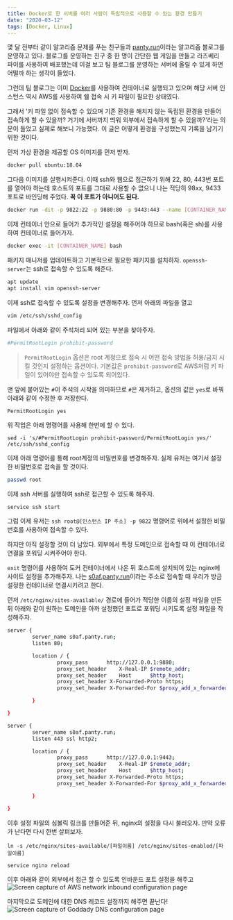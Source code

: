 ```yaml
---
title: Docker로 한 서버를 여러 사람이 독립적으로 사용할 수 있는 환경 만들기
date: "2020-03-12"
tags: [Docker, Linux]
---
```


몇 달 전부터 같이 알고리즘 문제를 푸는 친구들과 [panty.run](https://panty.run/)이라는 알고리즘 블로그를 운영하고 있다. 블로그를 운영하는 친구 중 한 명이 간단한 웹 게임을 만들고 라즈베리 파이를 사용하여 배포했는데 이걸 보고 팀 블로그를 운영하는 서버에 올릴 수 있게 하면 어떨까 하는 생각이 들었다.

그런데 팀 블로그는 이미 [Docker](https://www.docker.com)를 사용하여 컨테이너로 실행되고 있으며 해당 서버 인스턴스 역시 AWS를 사용하여 쉘 접속 시 키 파일이 필요한 상태였다.

그래서 '키 파일 없이 접속할 수 있으며 기존 환경을 해치지 않는 독립된 환경을 만들어 접속하게 할 수 있을까? 거기에 서버까지 띄워 외부에서 접속하게 할 수 있을까?'라는 의문이 들었고 실제로 해보니 가능했다. 이 글은 어떻게 환경을 구성했는지 기록을 남기기 위한 것이다.



먼저 가상 환경을 제공할 OS 이미지를 먼저 받자.
```sh
docker pull ubuntu:18.04
```

그다음 이미지를 실행시켜준다. 이때 ssh와 웹으로 접근하기 위해 22, 80, 443번 포트를 열어야 하는데 호스트의 포트를 그대로 사용할 수 없으니 나는 적당히 98xx, 9433 포트로 바인딩해 주었다. **꼭 이 포트가 아니어도 된다.**
```sh
docker run -dit -p 9822:22 -p 9880:80 -p 9443:443 --name [CONTAINER_NAME] ubuntu:18.04
```

이제 컨테이너 안으로 들어가 추가적인 설정을 해주어야 하므로 bash(혹은 sh)를 사용하여 컨테이너로 들어가자.
```sh
docker exec -it [CONTAINER_NAME] bash
```

패키지 매니저를 업데이트하고 기본적으로 필요한 패키지를 설치하자. `openssh-server`는 ssh로 접속할 수 있도록 해준다.
```sh
apt update
apt install vim openssh-server
```

이제 ssh로 접속할 수 있도록 설정을 변경해주자. 먼저 아래의 파일을 열고
```sh
vim /etc/ssh/sshd_config
```
파일에서 아래와 같이 주석처리 되어 있는 부분을 찾아주자.
```sh
#PermitRootLogin prohibit-password
```

> `PermitRootLogin` 옵션은 root 계정으로 접속 시 어떤 접속 방법을 허용/금지 시킬 것인지 설정하는 옵션이다. 기본값은 `prohibit-password`로 AWS처럼 키 파일이 있어야만 접속할 수 있도록 되어있다.

맨 앞에 붙어있는 `#`이 주석의 시작을 의미하므로 `#`은 제거하고, 옵션의 값은 `yes`로 바꿔 아래와 같이 수정한 후 저장한다.
```sh
PermitRootLogin yes
```

위 작업은 아래 명령어를 사용해 한번에 할 수 있다.
```
sed -i 's/#PermitRootLogin prohibit-password/PermitRootLogin yes/' /etc/ssh/sshd_config
```

이제 아래 명령어를 통해 root계정의 비밀번호를 변경해주자. 실제 유저는 여기서 설정한 비밀번호로 접속을 할 것이다.
```sh
passwd root
```

이제 ssh 서버를 실행하여 ssh로 접근할 수 있도록 해주자.
```
service ssh start
```

그럼 이제 유저는 `ssh root@[인스턴스 IP 주소] -p 9822` 명령어로 위에서 설정한 비밀번호를 사용하여 접속할 수 있다.

하지만 아직 설정할 것이 더 남았다. 외부에서 특정 도메인으로 접속할 때 이 컨테이너로 연결을 포워딩 시켜주어야 한다.


`exit` 명령어를 사용하여 도커 컨테이너에서 나온 뒤 호스트에 설치되어 있는 nginx에 사이트 설정을 추가해주자. 나는 [s0af.panty.run](http://s0af.panty.run)이라는 주소로 접속할 때 우리가 방금 설정한 컨테이너로 연결시키려고 한다.

먼저 `/etc/nginx/sites-available/` 경로에 들어가 적당한 이름의 설정 파일을 만든 뒤 아래와 같이 원하는 도메인을 아까 설정했던 포트로 포워딩 시키도록 설정 파일을 작성해주자.

```sh
server {
        server_name s0af.panty.run;
        listen 80;

        location / {
                proxy_pass      http://127.0.0.1:9880;
                proxy_set_header    X-Real-IP $remote_addr;
                proxy_set_header    Host      $http_host;
                proxy_set_header X-Forwarded-Proto https;
                proxy_set_header X-Forwarded-For $proxy_add_x_forwarded_for;

        }

}

server {
        server_name s0af.panty.run;
        listen 443 ssl http2;

        location / {
                proxy_pass      http://127.0.0.1:9443;
                proxy_set_header    X-Real-IP $remote_addr;
                proxy_set_header    Host      $http_host;
                proxy_set_header X-Forwarded-Proto https;
                proxy_set_header X-Forwarded-For $proxy_add_x_forwarded_for;

        }

}
```

이후 설정 파일의 심볼릭 링크를 만들어준 뒤, nginx의 설정을 다시 불러오자. 만약 오류가 난다면 다시 한번 살펴보자.
```
ln -s /etc/nginx/sites-available/[파일이름] /etc/nginx/sites-enabled/[파일이름]

service nginx reload
```

이후 아래와 같이 외부에서 접근 할 수 있도록 인바운드 포트 설정을 해주고
![Screen capture of AWS network inbound configuration page](/images/setup-virtual-environment-for-guests-with-docker/aws.png)

마지막으로 도메인에 대한 DNS 레코드 설정까지 해주면 끝난다!
![Screen capture of Goddady DNS configuration page](/images/setup-virtual-environment-for-guests-with-docker/dns.png)
